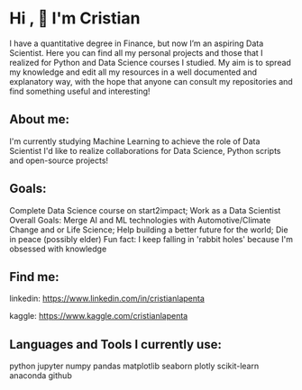 # Hi , 👋 I'm Cristian

I have a  quantitative degree in Finance, but now I’m an aspiring Data Scientist.
Here you can find all my personal projects and those that I realized for Python and Data Science courses I studied.
My aim is to spread my knowledge and edit all my resources in a well documented and explanatory way, with the hope that anyone can consult my repositories and find something useful and interesting!

## About me:
I'm currently studying Machine Learning to achieve the role of Data Scientist
I'd like to realize collaborations for Data Science, Python scripts and open-source projects!
## Goals:
Complete Data Science course on start2impact;
Work as a Data Scientist
Overall Goals:
Merge AI and ML technologies with Automotive/Climate Change and or Life Science;
Help building a better future for the world;
Die in peace (possibly elder)
Fun fact: I keep falling in 'rabbit holes' because I'm obsessed with knowledge 

##  Find me:

linkedin: https://www.linkedin.com/in/cristianlapenta

kaggle: https://www.kaggle.com/cristianlapenta

## Languages and Tools I currently use:

python jupyter numpy pandas matplotlib seaborn plotly scikit-learn anaconda github




